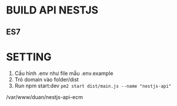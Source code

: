 # BUILD API NESTJS



## ES7


# SETTING
1. Cấu hình .env như file mẫu .env.example
2. Trỏ domain vào folder/dist
3. Run npm start:dev
   `pm2 start dist/main.js --name "nestjs-api"`


/var/www/duan/nestjs-api-ecm

